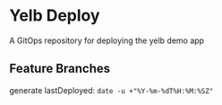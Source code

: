 # Yelb Deploy

A GitOps repository for deploying the yelb demo app

## Feature Branches

generate lastDeployed: `date -u +"%Y-%m-%dT%H:%M:%SZ"`

